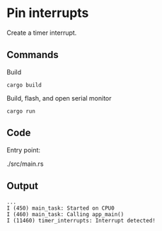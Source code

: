 # Pin interrupts

Create a timer interrupt.

## Commands

Build

`cargo build`

Build, flash, and open serial monitor

`cargo run`

## Code

Entry point:

./src/main.rs

## Output

```
...
I (450) main_task: Started on CPU0
I (460) main_task: Calling app_main()
I (11460) timer_interrupts: Interrupt detected!
```
